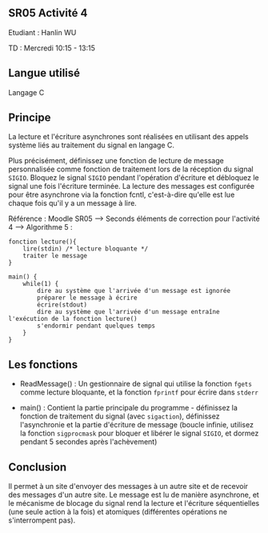## SR05 Activité 4 

Etudiant : Hanlin WU

TD : Mercredi 10:15 - 13:15

## Langue utilisé

Langage C

## Principe 

La lecture et l'écriture asynchrones sont réalisées en utilisant des appels système liés au traitement du signal en langage C.

Plus précisément, définissez une fonction de lecture de message personnalisée comme fonction de traitement lors de la réception du signal `SIGIO`. Bloquez le signal `SIGIO` pendant l'opération d'écriture et débloquez le signal une fois l'écriture terminée. La lecture des messages est configurée pour être asynchrone via la fonction fcntl, c'est-à-dire qu'elle est lue chaque fois qu'il y a un message à lire.

Référence : Moodle SR05 --> Seconds éléments de correction pour l'activité 4 --> Algorithme 5 :
```
fonction lecture(){
    lire(stdin) /* lecture bloquante */
    traiter le message
}

main() {
    while(1) {
        dire au système que l'arrivée d'un message est ignorée
        préparer le message à écrire
        écrire(stdout)
        dire au système que l'arrivée d'un message entraîne l'exécution de la fonction lecture()
        s'endormir pendant quelques temps
    }
}
```


## Les fonctions

-  ReadMessage() : Un gestionnaire de signal qui utilise la fonction `fgets` comme lecture bloquante, et la fonction `fprintf` pour écrire dans `stderr`

- main() : Contient la partie principale du programme - définissez la fonction de traitement du signal (avec `sigaction`), définissez l'asynchronie et la partie d'écriture de message (boucle infinie, utilisez la fonction `sigprocmask` pour bloquer et libérer le signal `SIGIO`, et dormez pendant 5 secondes après l'achèvement)

## Conclusion

Il permet à un site d'envoyer des messages à un autre site et de recevoir des messages d'un autre site. Le message est lu de manière asynchrone, et le mécanisme de blocage du signal rend la lecture et l'écriture séquentielles (une seule action à la fois) et atomiques (différentes opérations ne s'interrompent pas).




